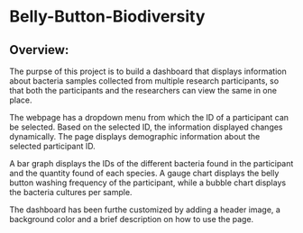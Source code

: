 # Belly-Button-Biodiversity

## __Overview:__


The purpse of this project is to build a dashboard that displays information about bacteria samples collected from multiple research participants, so that both the participants and the researchers can view the same in one place.

The webpage has a dropdown menu from which the ID of a participant can be selected. Based on the selected ID, the information displayed changes dynamically. The page displays demographic information about the selected participant ID. 

A bar graph displays the IDs of the different bacteria found in the participant and the quantity found of each species. A gauge chart displays the belly button washing frequency of the participant, while a bubble chart displays the bacteria cultures per sample.

The dashboard has been furthe customized by adding a header image, a background color and a brief description on how to use the page.